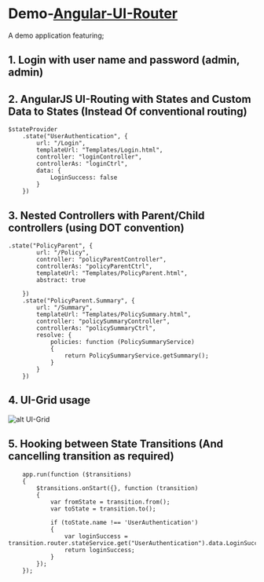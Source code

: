 # Demo-[Angular-UI-Router](https://github.com/angular-ui/ui-router)
A demo application featuring;

## 1. Login with user name and password (admin, admin)

## 2. AngularJS UI-Routing with States and Custom Data to States (Instead Of conventional routing)

    $stateProvider
        .state("UserAuthentication", {
            url: "/Login",
            templateUrl: "Templates/Login.html",
            controller: "loginController",
            controllerAs: "loginCtrl",
            data: {
                LoginSuccess: false
            }
        })

## 3. Nested Controllers with Parent/Child controllers (using DOT convention)

    .state("PolicyParent", {
            url: "/Policy",
            controller: "policyParentController",
            controllerAs: "policyParentCtrl",
            templateUrl: "Templates/PolicyParent.html",
            abstract: true

        })
        .state("PolicyParent.Summary", {
            url: "/Summary",
            templateUrl: "Templates/PolicySummary.html",
            controller: "policySummaryController",
            controllerAs: "policySummaryCtrl",
            resolve: {
                policies: function (PolicySummaryService)
                {
                    return PolicySummaryService.getSummary();
                }
            }
        })

## 4. UI-Grid usage

![alt UI-Grid](https://github.com/avarghesein/Demo-AngularUI-Routes/blob/master/Source/InsuranceDemoApp.jpg)

## 5. Hooking between State Transitions (And cancelling transition as required)

        app.run(function ($transitions)
        {
            $transitions.onStart({}, function (transition)
            {
                var fromState = transition.from();
                var toState = transition.to();

                if (toState.name !== 'UserAuthentication')
                {
                    var loginSuccess = transition.router.stateService.get("UserAuthentication").data.LoginSuccess;
                    return loginSuccess;
                }
            });
        });
